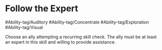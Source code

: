 # Follow the Expert

#Ability-tag/Auditory 
#Ability-tag/Concentrate 
#Ability-tag/Exploration 
#Ability-tag/Visual 

Choose an ally attempting a recurring skill check. The ally must be at least an expert in this skill and willing to provide assistance.